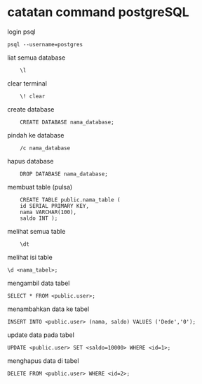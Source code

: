 # catatan command postgreSQL

login psql 
```
psql --username=postgres
```

liat semua database
```psql
    \l
```
clear terminal
```psql
    \! clear
```

create database
```psql
    CREATE DATABASE nama_database;
```

pindah ke database
```psql
    /c nama_database
```

hapus database
```psql
    DROP DATABASE nama_database;
```

membuat table (pulsa)
```
    CREATE TABLE public.nama_table (
    id SERIAL PRIMARY KEY,
    nama VARCHAR(100),
    saldo INT );
```

melihat semua table
```
    \dt
```

melihat isi table
```
\d <nama_tabel>;
```

mengambil data tabel
```
SELECT * FROM <public.user>;
```

menambahkan data ke tabel
```
INSERT INTO <public.user> (nama, saldo) VALUES ('Dede','0');
```

update data pada tabel
```
UPDATE <public.user> SET <saldo=10000> WHERE <id=1>;
```

menghapus data di tabel
```
DELETE FROM <public.user> WHERE <id=2>;
```